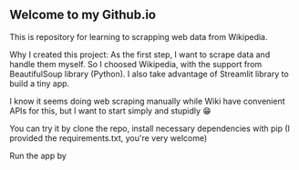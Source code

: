 ## Welcome to my Github.io
This is repository for learning to scrapping web data from Wikipedia.

Why I created this project: As the first step, I want to scrape data and handle them myself. So I choosed Wikipedia, with the support from BeautifulSoup library (Python). I also take advantage of Streamlit library to build a tiny app.

I know it seems doing web scraping manually  while Wiki have convenient APIs for this, but I want to start simply and stupidly :grin:

You can try it by clone the repo, install necessary dependencies with pip (I provided the requirements.txt, you're very welcome)

Run the app by 
